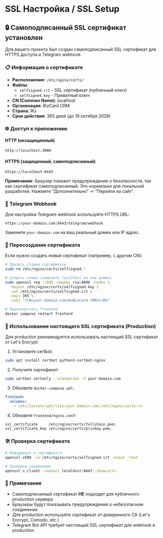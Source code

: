 # SSL Настройка / SSL Setup

## 🔒 Самоподписанный SSL сертификат установлен

Для вашего проекта был создан самоподписанный SSL сертификат для HTTPS доступа и Telegram webhook.

### 📋 Информация о сертификате

- **Расположение**: `/etc/nginx/certs/`
- **Файлы**:
  - `selfsigned.crt` - SSL сертификат (публичный ключ)
  - `selfsigned.key` - Приватный ключ
- **CN (Common Name)**: localhost
- **Организация**: BizCard CRM
- **Страна**: RU
- **Срок действия**: 365 дней (до 19 октября 2026)

### 🌐 Доступ к приложению

#### HTTP (незащищенный)
```
http://localhost:3000
```

#### HTTPS (защищенный, самоподписанный)
```
https://localhost:8443
```

**Примечание**: Браузер покажет предупреждение о безопасности, так как сертификат самоподписанный. Это нормально для локальной разработки. Нажмите "Дополнительно" → "Перейти на сайт".

### 📱 Telegram Webhook

Для настройки Telegram webhook используйте HTTPS URL:
```
https://your-domain.com:8443/telegram/webhook
```

Замените `your-domain.com` на ваш реальный домен или IP адрес.

### 🔄 Пересоздание сертификата

Если нужно создать новый сертификат (например, с другим CN):

```bash
# Удалить старые сертификаты
sudo rm /etc/nginx/certs/selfsigned.*

# Создать новые (замените localhost на ваш домен)
sudo openssl req -x509 -newkey rsa:4096 -nodes \
  -keyout /etc/nginx/certs/selfsigned.key \
  -out /etc/nginx/certs/selfsigned.crt \
  -days 365 \
  -subj "/CN=your-domain.com/O=BizCard CRM/C=RU"

# Перезапустить frontend
docker compose restart frontend
```

### 🏢 Использование настоящего SSL сертификата (Production)

Для production рекомендуется использовать настоящий SSL сертификат от Let's Encrypt:

1. Установите certbot:
```bash
sudo apt install certbot python3-certbot-nginx
```

2. Получите сертификат:
```bash
sudo certbot certonly --standalone -d your-domain.com
```

3. Обновите `docker-compose.yml`:
```yaml
frontend:
  volumes:
    - /etc/letsencrypt/live/your-domain.com:/etc/nginx/certs:ro
```

4. Обновите `frontend/nginx.conf`:
```nginx
ssl_certificate     /etc/nginx/certs/fullchain.pem;
ssl_certificate_key /etc/nginx/certs/privkey.pem;
```

### 🛠️ Проверка сертификата

```bash
# Информация о сертификате
openssl x509 -in /etc/nginx/certs/selfsigned.crt -noout -text

# Проверка соединения
openssl s_client -connect localhost:8443 -showcerts
```

### 📝 Примечания

- Самоподписанный сертификат **НЕ** подходит для публичного production сервера
- Браузеры будут показывать предупреждения о небезопасном соединении
- Для production используйте сертификат от доверенного CA (Let's Encrypt, Comodo, etc.)
- Telegram Bot API требует настоящий SSL сертификат для webhook в production

